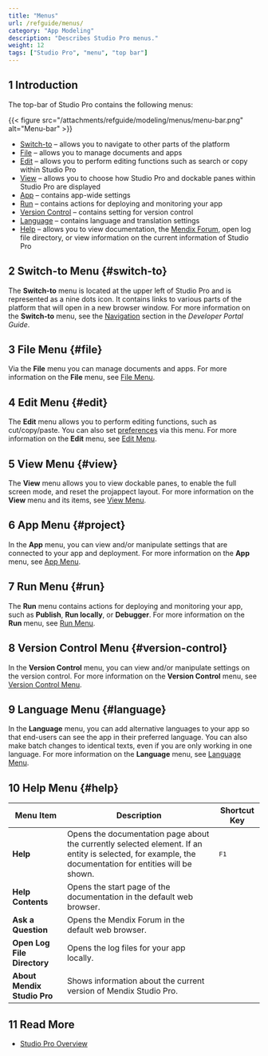 ```yaml
---
title: "Menus"
url: /refguide/menus/
category: "App Modeling"
description: "Describes Studio Pro menus."
weight: 12
tags: ["Studio Pro", "menu", "top bar"]
---
```


## 1 Introduction

The top-bar of Studio Pro contains the following menus:

{{< figure src="/attachments/refguide/modeling/menus/menu-bar.png" alt="Menu-bar" >}}

* [Switch-to](#switch-to) – allows you to navigate to other parts of the platform
* [File](#file) – allows you to manage documents and apps
* [Edit](#edit) – allows you to perform editing functions such as search or copy within Studio Pro
* [View](#view) – allows you to choose how Studio Pro and dockable panes within Studio Pro are displayed
* [App](#project) – contains app-wide settings
* [Run](#run) – contains actions for deploying and monitoring your app 
* [Version Control](#version-control) – contains setting for version control
* [Language](#language) – contains language and translation settings
* [Help](#help)  – allows you to view documentation, the [Mendix Forum](https://forum.mendixcloud.com/p/questions), open log file directory, or view information on  the current information of Studio Pro

## 2 Switch-to Menu {#switch-to}

The **Switch-to** menu is located at the upper left of Studio Pro and is represented as a nine dots icon. It contains links to various parts of the platform that will open in a new browser window. For more information on the **Switch-to** menu, see the [Navigation](/developerportal/#navigation) section in the *Developer Portal Guide*.

## 3 File Menu {#file}

Via the **File** menu you can manage documents and apps. For more information on the **File** menu, see [File Menu](/refguide/file-menu/).

## 4 Edit Menu {#edit}

The **Edit** menu allows you to perform editing functions, such as cut/copy/paste. You can also set [preferences](/refguide/preferences-dialog/) via this menu. For more information on the **Edit** menu, see [Edit Menu](/refguide/edit-menu/).

## 5 View Menu {#view}

The **View** menu allows you to view dockable panes, to enable the full screen mode, and reset the projappect layout. For more information on the **View** menu and its items, see [View Menu](/refguide/view-menu/).

## 6 App Menu {#project}

In the **App** menu, you can view and/or manipulate settings that are connected to your app and deployment. For more information on the **App** menu, see [App Menu](/refguide/app-menu/).

## 7 Run Menu {#run}

The **Run** menu contains actions for deploying and monitoring your app, such as **Publish**, **Run locally**, or **Debugger**. For more information on the **Run** menu, see [Run Menu](/refguide/run-menu/). 

## 8 Version Control Menu {#version-control}

In the **Version Control** menu, you can view and/or manipulate settings on the version control. For more information on the **Version Control** menu, see [Version Control Menu](/refguide/version-control-menu/).

## 9 Language Menu {#language}

In the **Language** menu, you can add alternative languages to your app so that end-users can see the app in their preferred language. You can also make batch changes to identical texts, even if you are only working in one language. For more information on the **Language** menu, see [Language Menu](/refguide/translatable-texts/).

## 10 Help Menu {#help}

| Menu Item | Description | Shortcut Key |
| --- | --- | --- |
| **Help** | Opens the documentation page about the currently selected element. If an entity is selected, for example, the documentation for entities will be shown. | <kbd>F1</kbd> |
| **Help Contents** | Opens the start page of the documentation in the default web browser. |   |
| **Ask a Question** | Opens the Mendix Forum in the default web browser. |   |
| **Open Log File Directory** | Opens the log files for your app locally. |   |
| **About Mendix Studio Pro** | Shows information about the current version of Mendix Studio Pro. |   |

## 11 Read More

* [Studio Pro Overview](/refguide/studio-pro-overview/)
